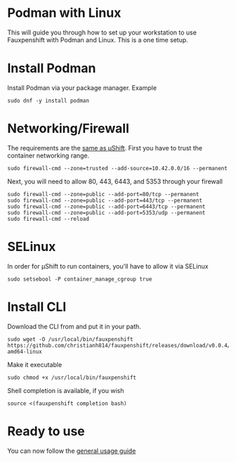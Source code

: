 # Podman with Linux

This will guide you through how to set up your workstation to use
Fauxpenshift with Podman and Linux. This is a one time setup.

# Install Podman

Install Podman via your package manager. Example

```shell
sudo dnf -y install podman
```

# Networking/Firewall

The requirements are the [same as µShift](https://microshift.io/docs/getting-started/). First you have to trust the container networking range.

```shell
sudo firewall-cmd --zone=trusted --add-source=10.42.0.0/16 --permanent
```

Next, you will need to allow 80, 443, 6443, and 5353 through your firewall

```shell
sudo firewall-cmd --zone=public --add-port=80/tcp --permanent
sudo firewall-cmd --zone=public --add-port=443/tcp --permanent
sudo firewall-cmd --zone=public --add-port=6443/tcp --permanent
sudo firewall-cmd --zone=public --add-port=5353/udp --permanent
sudo firewall-cmd --reload
```

# SELinux

In order for µShift to run containers, you'll have to allow it via SELinux

```shell
sudo setsebool -P container_manage_cgroup true
```

# Install CLI

Download the CLI from and put it in your path.

```shell
sudo wget -O /usr/local/bin/fauxpenshift https://github.com/christianh814/fauxpenshift/releases/download/v0.0.4/fauxpenshift-amd64-linux
```

Make it executable 

```shell
sudo chmod +x /usr/local/bin/fauxpenshift
```

Shell completion is available, if you wish

```shell
source <(fauxpenshift completion bash)
```

# Ready to use

You can now follow the [general usage guide](generalUsage.md)